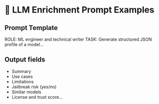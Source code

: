 # 🧠 LLM Enrichment Prompt Examples

## Prompt Template
ROLE: ML engineer and technical writer
TASK: Generate structured JSON profile of a model...

## Output fields
- Summary
- Use cases
- Limitations
- Jailbreak risk (yes/no)
- Similar models
- License and trust score...

